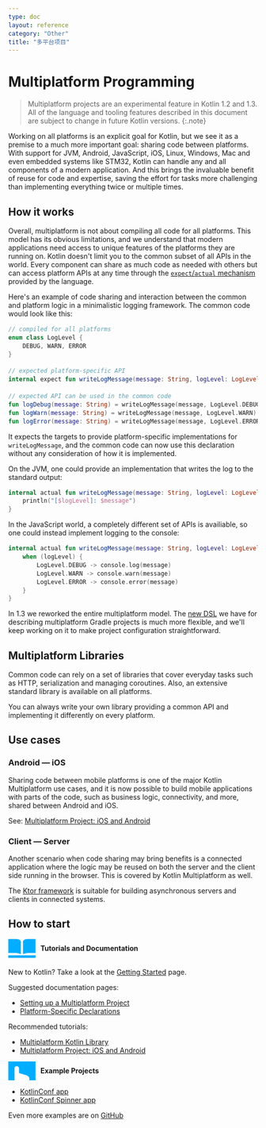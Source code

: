 ```yaml
---
type: doc
layout: reference
category: "Other"
title: "多平台项目"
---
```


# Multiplatform Programming

> Multiplatform projects are an experimental feature in Kotlin 1.2 and 1.3. All of the language
and tooling features described in this document are subject to change in future Kotlin versions.
{:.note}

Working on all platforms is an explicit goal for Kotlin, but we see it as a premise to a much more important
goal: sharing code between platforms. With support for JVM, Android, JavaScript, iOS, Linux, Windows,
Mac and even embedded systems like STM32, Kotlin can handle any and all components of a modern application.
And this brings the invaluable benefit of reuse for code and expertise, saving the effort for tasks more
challenging than implementing everything twice or multiple times.

## How it works

Overall, multiplatform is not about compiling all code for all platforms. This model has its obvious
limitations, and we understand that modern applications need access to unique features of the platforms
they are running on. Kotlin doesn't limit you to the common subset of all APIs in the world.
Every component can share as much code as needed with others but can access platform APIs at any time
through the [`expect`/`actual` mechanism](platform-specific-declarations.html) provided by the language.

Here's an example of code sharing and interaction between the common and platform logic in a minimalistic
logging framework. The common code would look like this:




```kotlin
// compiled for all platforms
enum class LogLevel {
    DEBUG, WARN, ERROR
}

// expected platform-specific API
internal expect fun writeLogMessage(message: String, logLevel: LogLevel)

// expected API can be used in the common code
fun logDebug(message: String) = writeLogMessage(message, LogLevel.DEBUG)
fun logWarn(message: String) = writeLogMessage(message, LogLevel.WARN)
fun logError(message: String) = writeLogMessage(message, LogLevel.ERROR)
```



It expects the targets to provide platform-specific implementations for `writeLogMessage`, and the common code can
now use this declaration without any consideration of how it is implemented.

On the JVM, one could provide an implementation that writes the log to the standard output:



```kotlin
internal actual fun writeLogMessage(message: String, logLevel: LogLevel) {
    println("[$logLevel]: $message")
}
```



In the JavaScript world, a completely different set of APIs is availiable,
so one could instead implement logging to the console:



```kotlin
internal actual fun writeLogMessage(message: String, logLevel: LogLevel) {
    when (logLevel) {
        LogLevel.DEBUG -> console.log(message)
        LogLevel.WARN -> console.warn(message)
        LogLevel.ERROR -> console.error(message)
    }
}
```



In 1.3 we reworked the entire multiplatform model. The [new DSL](building-mpp-with-gradle.html) we have for describing multiplatform Gradle
projects is much more flexible, and we'll keep working on it to make project configuration straightforward.

## Multiplatform Libraries

Common code can rely on a set of libraries that cover everyday tasks such as HTTP, serialization and managing
coroutines. Also, an extensive standard library is available on all platforms.

You can always write your
own library providing a common API and implementing it differently on every platform.

## Use cases

### Android — iOS

Sharing code between mobile platforms is one of the major Kotlin Multiplatform use cases, and it is now
possible to build mobile applications with parts of the code, such as business logic, connectivity,
and more, shared between Android and iOS.

See: [Multiplatform Project: iOS and Android](https://www.kotlincn.net/docs/tutorials/native/mpp-ios-android.html)

### Client — Server

Another scenario when code sharing may bring benefits is a connected application where the logic may be
reused on both the server and the client side running in the browser. This is covered by Kotlin
Multiplatform as well.

The [Ktor framework](https://ktor.io/) is suitable for building asynchronous servers and clients in connected systems.

## How to start

<div style="display: flex; align-items: center; margin-bottom: 20px">
    <img src="/assets/images/landing/native/book.png" height="38p" width="55" style="margin-right: 10px;">
    <b>Tutorials and Documentation</b>
</div>

New to Kotlin? Take a look at the [Getting Started](/docs/reference/basic-syntax.html) page.

Suggested documentation pages:
- [Setting up a Multiplatform Project](building-mpp-with-gradle.html#setting-up-a-multiplatform-project)
- [Platform-Specific Declarations](platform-specific-declarations.html)

Recommended tutorials:
- [Multiplatform Kotlin Library](https://www.kotlincn.net/docs/tutorials/multiplatform-library.html)
- [Multiplatform Project: iOS and Android](https://www.kotlincn.net/docs/tutorials/native/mpp-ios-android.html)

<div style="display: flex; align-items: center; margin-bottom: 10px;">
    <img src="/assets/images/landing/native/try.png" height="38p" width="55" style="margin-right: 10px;">
    <b>Example Projects</b>
</div>

- [KotlinConf app](https://github.com/JetBrains/kotlinconf-app)
- [KotlinConf Spinner app](https://github.com/jetbrains/kotlinconf-spinner)

Even more examples are on [GitHub](https://github.com/JetBrains/kotlin-examples)
